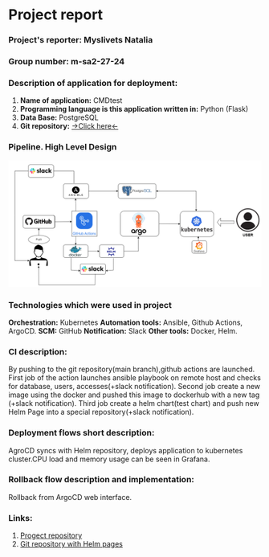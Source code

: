 # Project report

### **Project's reporter:** Myslivets Natalia
### **Group number:** m-sa2-27-24

### Description of application for deployment:

1.  **Name of application:**  CMDtest
2.  **Programming language is this application written in:**  Python (Flask)
3.  **Data Base:**  PostgreSQL
4. **Git repository:**  [->Click here<-](https://github.com/NataliaBelogolovaya/progect/)


### Pipeline. High Level Design
![progect_shem](https://github.com/NataliaBelogolovaya/progect/blob/main/project_shem.drawio.png)

### Technologies which were used in project

**Orchestration:**  Kubernetes
**Automation tools:**  Ansible, Github Actions, ArgoCD.
**SCM:**  GitHub
**Notification:**  Slack
**Other tools:**  Docker, Helm.

### CI description: 

By pushing to the git repository(main branch),github actions are launched. 
First job of the action launches ansible playbook on remote host and checks for database, users, accesses(+slack notification).
Second job create a new image using the docker and pushed this image to dockerhub with a new tag (+slack notification). 
Third job create a helm chart(test chart) and push new Helm Page into a special repository(+slack notification).

### Deployment flows short description:

AgroCD syncs with Helm repository, deploys application to kubernetes cluster.CPU load and memory usage can be seen in Grafana.

### Rollback flow description and implementation:
Rollback from ArgoCD web interface.

### Links:
1. [Progect repository](https://github.com/NataliaBelogolovaya/progect/)
2. [Git repository with Helm pages](https://github.com/NataliaBelogolovaya/helm_pages)

